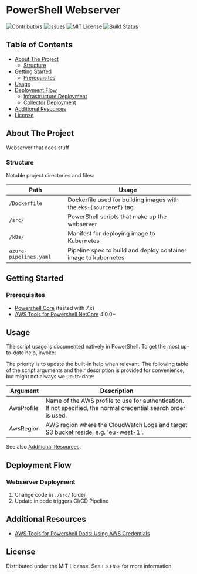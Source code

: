 <!-- omit in toc -->
# PowerShell Webserver

[![Contributors][contributors-shield]][contributors-url]
[![Issues][issues-shield]][issues-url]
[![MIT License][license-shield]][license-url]
[![Build Status](https://dev.azure.com/dfds/YourAzureDevOpsProject/_apis/build/status/Name-Of-CI-Pipeline?branchName=master)](https://dev.azure.com/dfds/YourAzureDevOpsProject/_build/latest?definitionId=1378&branchName=master)

<!-- TABLE OF CONTENTS -->
<!-- omit in toc -->
## Table of Contents

- [About The Project](#about-the-project)
  - [Structure](#structure)
- [Getting Started](#getting-started)
  - [Prerequisites](#prerequisites)
- [Usage](#usage)
- [Deployment Flow](#deployment-flow)
  - [Infrastructure Deployment](#infrastructure-deployment)
  - [Collector Deployment](#collector-deployment)
- [Additional Resources](#additional-resources)
- [License](#license)

<!-- ABOUT THE PROJECT -->
## About The Project

Webserver that does stuff

### Structure

Notable project directories and files:

| Path                   | Usage                                                                 |
| ---------------------- | --------------------------------------------------------------------- |
| `/Dockerfile`          | Dockerfile used for building images with the `eks-{sourceref}` tag    |
| `/src/`                | PowerShell scripts that make up the webserver                         |
| `/k8s/`                | Manifest for deploying image to Kubernetes                            |
| `azure-pipelines.yaml` | Pipeline spec to build and deploy container image to kubernetes       |

<!-- GETTING STARTED -->
## Getting Started

### Prerequisites

- [Powershell Core][powershell-core] (tested with 7.x)
- [AWS Tools for Powershell NetCore][aws-powershell] 4.0.0+

<!-- USAGE EXAMPLES -->
## Usage

The script usage is documented natively in PowerShell. To get the most up-to-date help, invoke:


The priority is to update the built-in help when relevant. The following table of the script arguments and their description is provided for convenience, but might not always we up-to-date:

| Argument            | Description                                                                                                                          |
| ------------------- | ------------------------------------------------------------------------------------------------------------------------------------ |
| AwsProfile          | Name of the AWS profile to use for authentication. If not specified, the normal credential search order is used.                     |
| AwsRegion           | AWS region where the CloudWatch Logs and target S3 bucket reside, e.g. 'eu-west-1'.                                                  |


See also [Additional Resources](#additional-resources).

## Deployment Flow

### Webserver Deployment

1. Change code in `./src/` folder
2. Update in code triggers CI/CD Pipeline

## Additional Resources

- [AWS Tools for Powershell Docs: Using AWS Credentials][aws-docs-credentials]

<!-- LICENSE -->
## License

Distributed under the MIT License. See `LICENSE` for more information.

<!-- MARKDOWN LINKS & IMAGES -->
<!-- https://www.markdownguide.org/basic-syntax/#reference-style-links -->
[contributors-shield]: https://img.shields.io/github/contributors/dfds/cloudwatchlogs-collector?style=plastic
[contributors-url]: https://github.com/dfds/cloudwatchlogs-collector/graphs/contributors
[issues-shield]: https://img.shields.io/github/issues/dfds/cloudwatchlogs-collector?style=plastic
[issues-url]: https://github.com/dfds/cloudwatchlogs-collector/issues
[license-shield]: https://img.shields.io/github/license/dfds/cloudwachlogs-collector?style=plastic
[license-url]: https://github.com/dfds/cloudwatchlogs-collector/blob/master/LICENSE
[powershell-core]: https://github.com/PowerShell/PowerShell/releases
[aws-powershell]: https://docs.aws.amazon.com/powershell/latest/userguide/pstools-getting-set-up.html
[docker-tags]: https://hub.docker.com/r/dfdsdk/cloudwatchlogs-collector/tags
[aws-docs-credentials]: https://docs.aws.amazon.com/powershell/latest/userguide/specifying-your-aws-credentials.html